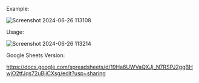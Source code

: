 Example:

![Screenshot 2024-06-26 113108](https://github.com/Zadeerade/Non-Steam-Games-Update-Checker/assets/173899119/671c657d-5618-4935-a09c-63ac97261418)

Usage:

![Screenshot 2024-06-26 113214](https://github.com/Zadeerade/Non-Steam-Games-Update-Checker/assets/173899119/b20c4ae8-7f2a-450b-ab79-c39cd937eddf)

Google Sheets Version:

https://docs.google.com/spreadsheets/d/19Ha6UWVaQXJj_N7RSPJ2ggBHwjO2tfJqs72uBjiCXsg/edit?usp=sharing

